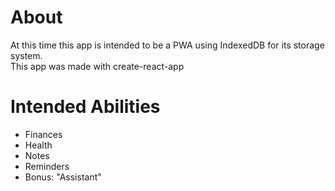 # About
At this time this app is intended to be a PWA using IndexedDB for its storage system. <br>
This app was made with create-react-app

# Intended Abilities
- Finances
- Health
- Notes
- Reminders
- Bonus: "Assistant"